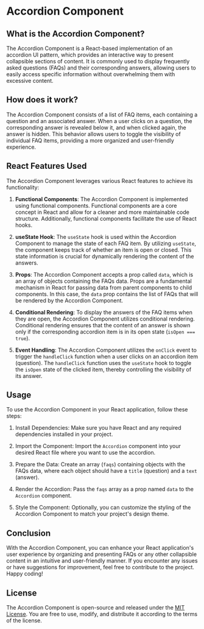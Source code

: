 # Accordion Component

## What is the Accordion Component?

The Accordion Component is a React-based implementation of an accordion UI pattern, which provides an interactive way to present collapsible sections of content. It is commonly used to display frequently asked questions (FAQs) and their corresponding answers, allowing users to easily access specific information without overwhelming them with excessive content.

## How does it work?

The Accordion Component consists of a list of FAQ items, each containing a question and an associated answer. When a user clicks on a question, the corresponding answer is revealed below it, and when clicked again, the answer is hidden. This behavior allows users to toggle the visibility of individual FAQ items, providing a more organized and user-friendly experience.

## React Features Used

The Accordion Component leverages various React features to achieve its functionality:

1. **Functional Components**: The Accordion Component is implemented using functional components. Functional components are a core concept in React and allow for a cleaner and more maintainable code structure. Additionally, functional components facilitate the use of React hooks.

2. **useState Hook**: The `useState` hook is used within the Accordion Component to manage the state of each FAQ item. By utilizing `useState`, the component keeps track of whether an item is open or closed. This state information is crucial for dynamically rendering the content of the answers.

3. **Props**: The Accordion Component accepts a prop called `data`, which is an array of objects containing the FAQs data. Props are a fundamental mechanism in React for passing data from parent components to child components. In this case, the `data` prop contains the list of FAQs that will be rendered by the Accordion Component.

4. **Conditional Rendering**: To display the answers of the FAQ items when they are open, the Accordion Component utilizes conditional rendering. Conditional rendering ensures that the content of an answer is shown only if the corresponding accordion item is in its open state (`isOpen === true`).

5. **Event Handling**: The Accordion Component utilizes the `onClick` event to trigger the `handleClick` function when a user clicks on an accordion item (question). The `handleClick` function uses the `useState` hook to toggle the `isOpen` state of the clicked item, thereby controlling the visibility of its answer.

## Usage

To use the Accordion Component in your React application, follow these steps:

1. Install Dependencies: Make sure you have React and any required dependencies installed in your project.

2. Import the Component: Import the `Accordion` component into your desired React file where you want to use the accordion.

3. Prepare the Data: Create an array (`faqs`) containing objects with the FAQs data, where each object should have a `title` (question) and a `text` (answer).

4. Render the Accordion: Pass the `faqs` array as a prop named `data` to the `Accordion` component.

5. Style the Component: Optionally, you can customize the styling of the Accordion Component to match your project's design theme.

## Conclusion

With the Accordion Component, you can enhance your React application's user experience by organizing and presenting FAQs or any other collapsible content in an intuitive and user-friendly manner. If you encounter any issues or have suggestions for improvement, feel free to contribute to the project. Happy coding!

## License

The Accordion Component is open-source and released under the [MIT License](link-to-your-license-file). You are free to use, modify, and distribute it according to the terms of the license.



